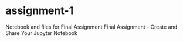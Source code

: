 # assignment-1
Notebook and files for Final Assignment
Final Assignment - Create and Share Your Jupyter Notebook
